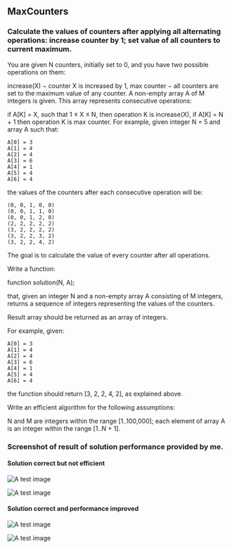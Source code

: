 ## MaxCounters

### Calculate the values of counters after applying all alternating operations: increase counter by 1; set value of all counters to current maximum.

You are given N counters, initially set to 0, and you have two possible operations on them:

increase(X) − counter X is increased by 1,
max counter − all counters are set to the maximum value of any counter.
A non-empty array A of M integers is given. This array represents consecutive operations:

if A[K] = X, such that 1 ≤ X ≤ N, then operation K is increase(X),
if A[K] = N + 1 then operation K is max counter.
For example, given integer N = 5 and array A such that:

    A[0] = 3
    A[1] = 4
    A[2] = 4
    A[3] = 6
    A[4] = 1
    A[5] = 4
    A[6] = 4
the values of the counters after each consecutive operation will be:

    (0, 0, 1, 0, 0)
    (0, 0, 1, 1, 0)
    (0, 0, 1, 2, 0)
    (2, 2, 2, 2, 2)
    (3, 2, 2, 2, 2)
    (3, 2, 2, 3, 2)
    (3, 2, 2, 4, 2)
The goal is to calculate the value of every counter after all operations.

Write a function:

function solution(N, A);

that, given an integer N and a non-empty array A consisting of M integers, returns a sequence of integers representing the values of the counters.

Result array should be returned as an array of integers.

For example, given:

    A[0] = 3
    A[1] = 4
    A[2] = 4
    A[3] = 6
    A[4] = 1
    A[5] = 4
    A[6] = 4
the function should return [3, 2, 2, 4, 2], as explained above.

Write an efficient algorithm for the following assumptions:

N and M are integers within the range [1..100,000];
each element of array A is an integer within the range [1..N + 1].


### Screenshot of result of solution performance provided by me.

#### Solution correct but not efficient
![A test image](https://github.com/Odubolaoluwatimilehin/Solved-Algorithims-Exercise/blob/master/MaxCounters%20Problem/Screenshot%20from%202020-08-10%2011-01-01.png?raw=true)

![A test image](https://github.com/Odubolaoluwatimilehin/Solved-Algorithims-Exercise/blob/master/MaxCounters%20Problem/Screenshot%20from%202020-08-10%2011-01-12.png?raw=true)


#### Solution correct and performance improved 

![A test image](https://github.com/Odubolaoluwatimilehin/Solved-Algorithims-Exercise/blob/master/MaxCounters%20Problem/Screenshot%20from%202020-08-12%2000-55-27.png?raw=true)

![A test image](https://github.com/Odubolaoluwatimilehin/Solved-Algorithims-Exercise/blob/master/MaxCounters%20Problem/Screenshot%20from%202020-08-12%2000-55-35.png?raw=true)


